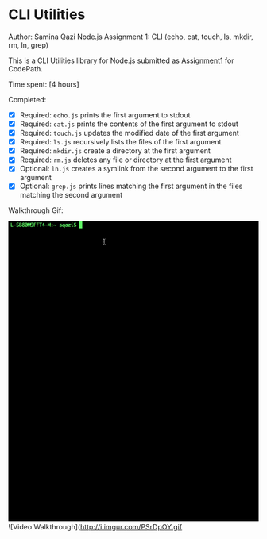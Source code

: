 # CLI Utilities

Author:  Samina Qazi
Node.js Assignment 1: CLI (echo, cat, touch, ls, mkdir, rm, ln, grep)

This is a CLI Utilities library for Node.js submitted as [Assignment1](http://courses.codepath.com/courses/nodejs_fast_track/unit/1#!assignment) for CodePath.

Time spent: [4 hours]

Completed:

* [x] Required: `echo.js` prints the first argument to stdout
* [x] Required: `cat.js` prints the contents of the first argument to stdout
* [x] Required: `touch.js` updates the modified date of the first argument
* [x] Required: `ls.js` recursively lists the files of the first argument
* [x] Required: `mkdir.js` create a directory at the first argument
* [x] Required: `rm.js` deletes any file or directory at the first argument 
* [x] Optional: `ln.js` creates a symlink from the second argument to the first argument
* [x] Optional: `grep.js` prints lines matching the first argument in the files matching the second argument

Walkthrough Gif:

![Video Walkthrough](https://github.com/saminasikander123/clis-Project1-Nodejs-March2016/blob/master/clis_walkthrough.gif)
![Video Walkthrough](http://i.imgur.com/PSrDpOY.gif
